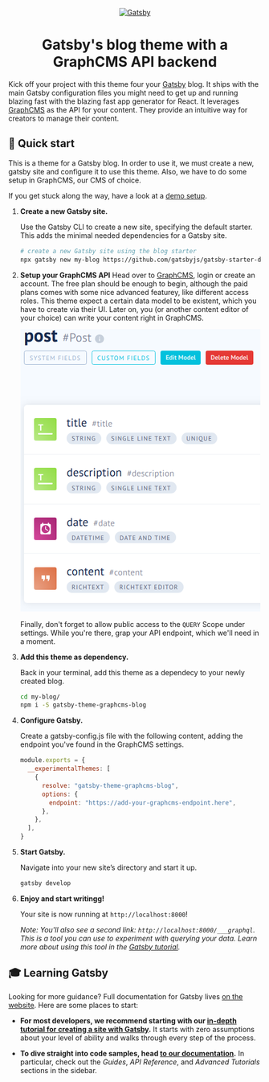 <p align="center">
  <a href="https://www.gatsbyjs.org">
    <img alt="Gatsby" src="https://www.gatsbyjs.org/monogram.svg" width="60" />
  </a>
</p>
<h1 align="center">
  Gatsby's blog theme with a GraphCMS API backend
</h1>

Kick off your project with this theme four your [Gatsby](https://www.gatsbyjs.org) blog. It ships with the main Gatsby configuration files you might need to get up and running blazing fast with the blazing fast app generator for React. It leverages [GraphCMS](https://graphcms.com/) as the API for your content. They provide an intuitive way for creators to manage their content.

## 🚀 Quick start

This is a theme for a Gatsby blog. In order to use it, we must create a new, gatsby site and configure it to use this theme. Also, we have to do some setup in GraphCMS, our CMS of choice.

If you get stuck along the way, have a look at a [demo setup](https://github.com/kriswep/gatsby-theme-graphcms/tree/master/samples/blog).

1.  **Create a new Gatsby site.**

    Use the Gatsby CLI to create a new site, specifying the default starter. This adds the minimal needed dependencies for a Gatsby site.

    ```sh
    # create a new Gatsby site using the blog starter
    npx gatsby new my-blog https://github.com/gatsbyjs/gatsby-starter-default
    ```

1. **Setup your GraphCMS API**
    Head over to [GraphCMS](https://graphcms.com/), login or create an account. The free plan should be enough to begin, although the paid plans comes with some nice advanced featurey, like different access roles. This theme expect a certain data model to be existent, which you have to create via their UI. Later on, you (or another content editor of your choice) can write your content right in GraphCMS.
    
    ![The needed GraphCMS data model](https://raw.githubusercontent.com/kriswep/gatsby-theme-graphcms/master/packages/blog/graphcms-model.png)
    
    Finally, don't forget to allow public access to the `QUERY` Scope under settings. While you're there, grap your API endpoint, which we'll need in a moment.

1. **Add this theme as dependency.**

    Back in your terminal, add this theme as a dependecy to your newly created blog.

    ```sh
    cd my-blog/
    npm i -S gatsby-theme-graphcms-blog
    ```

1. **Configure Gatsby.**

    Create a gatsby-config.js file with the following content, adding the endpoint you've found in the GraphCMS settings.

    ```javascript
    module.exports = {
      __experimentalThemes: [
        {
          resolve: "gatsby-theme-graphcms-blog",
          options: {
            endpoint: "https://add-your-graphcms-endpoint.here",
          },
        },
      ],
    }
    ```

1.  **Start Gatsby.**

    Navigate into your new site’s directory and start it up.

    ```sh
    gatsby develop
    ```

1.  **Enjoy and start writingg!**

    Your site is now running at `http://localhost:8000`!

    _Note: You'll also see a second link: _`http://localhost:8000/___graphql`_. This is a tool you can use to experiment with querying your data. Learn more about using this tool in the [Gatsby tutorial](https://www.gatsbyjs.org/tutorial/part-five/#introducing-graphiql)._


## 🎓 Learning Gatsby

Looking for more guidance? Full documentation for Gatsby lives [on the website](https://www.gatsbyjs.org/). Here are some places to start:

- **For most developers, we recommend starting with our [in-depth tutorial for creating a site with Gatsby](https://www.gatsbyjs.org/tutorial/).** It starts with zero assumptions about your level of ability and walks through every step of the process.

- **To dive straight into code samples, head [to our documentation](https://www.gatsbyjs.org/docs/).** In particular, check out the _Guides_, _API Reference_, and _Advanced Tutorials_ sections in the sidebar.
